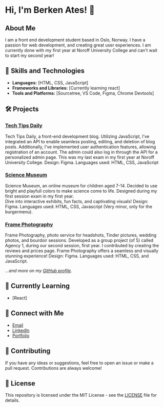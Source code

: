 # Hi, I'm Berken Ates! 👋

## About Me

I am a front end development student based in Oslo, Norway. I have a passion for web development, and creating great user experiences. I am currently done with my first year at Noroff University College and can't wait to start my second year! 

## 🚀 Skills and Technologies

- **Languages:** [HTML, CSS, JavaScript]
- **Frameworks and Libraries:** [Currently learning react]
- **Tools and Platforms:** [Sourcetree, VS Code, Figma, Chrome Devtools]

## 🛠️ Projects

### [Tech Tips Daily](https://github.com/BerkenA/FED1-Exam-HTML-CSS-JS-Berken)
Tech Tips Daily, a front-end development blog.
Utilizing JavaScript, I’ve integrated an API to enable seamless posting, editing, and deletion of blog posts.
Additionally, I've implemented user authentication features, allowing registration of an account.
The admin could also log in through the API for a personalized admin page.
This was my last exam in my first year at Noroff University College.
Design: Figma.
Languages used: HTML, CSS, JavaScript

### [Science Museum](https://github.com/BerkenA/my-final-exam-design-html-css)
Science Museum, an online museum for children aged 7-14.
Decided to use bright and playfull colors to make science come to life.
Designed during my first session exam in my first year.  
Dive into interactive exhibits, fun facts, and captivating visuals!
Design: Figma.
Languages used: HTML, CSS, Javascript (Very minor, only for the burgermenu).

### [Frame Photography](https://github.com/BerkenA/Agency1-frame)
Frame Photography, photo service for headshots, Tinder pictures, wedding photos, and bourdoir sessions.
Developed as a group project (of 5) called Agency 1, during our second session, first year.
I contributed by creating the reviews and prices page.
Frame Photography offers a seamless and visually stunning experience!
Design: Figma.
Languages used: HTML, CSS, and JavaScript.

*...and more on my [GitHub profile](https://github.com/BerkenA?tab=repositories).*

## 🌱 Currently Learning

- [React]


## 💬 Connect with Me

- [Email](berken_93@hotmail.com)
- [LinkedIn](https://no.linkedin.com/in/berken-ates-0a9281171)
- [Portfolio](https://yourwebsite.com)

## 🤝 Contributing

If you have any ideas or suggestions, feel free to open an issue or make a pull request. Contributions are always welcome!

## 📄 License

This repository is licensed under the MIT License - see the [LICENSE](LICENSE) file for details.
